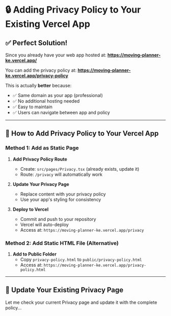 # 🔒 Adding Privacy Policy to Your Existing Vercel App

## ✅ **Perfect Solution!**

Since you already have your web app hosted at:
**https://moving-planner-ke.vercel.app/**

You can add the privacy policy at:
**https://moving-planner-ke.vercel.app/privacy-policy**

This is actually **better** because:
- ✅ Same domain as your app (professional)
- ✅ No additional hosting needed
- ✅ Easy to maintain
- ✅ Users can navigate between app and policy

---

## 🚀 **How to Add Privacy Policy to Your Vercel App**

### **Method 1: Add as Static Page**

1. **Add Privacy Policy Route**
   - Create: `src/pages/Privacy.tsx` (already exists, update it)
   - Route: `/privacy` will automatically work

2. **Update Your Privacy Page**
   - Replace content with your privacy policy
   - Use your app's styling for consistency

3. **Deploy to Vercel**
   - Commit and push to your repository
   - Vercel will auto-deploy
   - Access at: `https://moving-planner-ke.vercel.app/privacy`

### **Method 2: Add Static HTML File** (Alternative)

1. **Add to Public Folder**
   - Copy `privacy-policy.html` to `public/privacy-policy.html`
   - Access at: `https://moving-planner-ke.vercel.app/privacy-policy.html`

---

## 📝 **Update Your Existing Privacy Page**

Let me check your current Privacy page and update it with the complete policy...